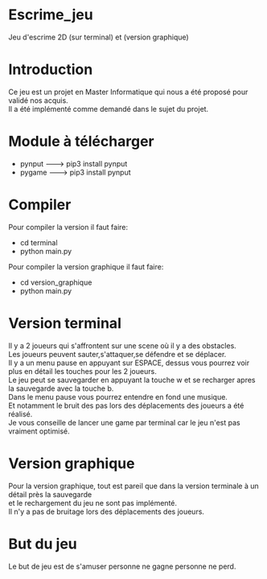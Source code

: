# Escrime_jeu
Jeu d'escrime 2D (sur terminal) et (version graphique)

# Introduction
Ce jeu est un projet en Master Informatique qui nous a été proposé pour validé nos acquis.<br/>
Il a été implémenté comme demandé dans le sujet du projet.

# Module à télécharger
* pynput ---> pip3 install pynput
* pygame ---> pip3 install pynput

# Compiler 
Pour compiler la version il faut faire:
* cd terminal
* python main.py <br />

Pour compiler la version graphique il faut faire:
* cd version_graphique
* python main.py

# Version terminal

Il y a 2 joueurs qui s'affrontent sur une scene où il y a des obstacles.<br/>
Les joueurs peuvent sauter,s'attaquer,se défendre et se déplacer.<br/>
Il y a un menu pause en appuyant sur ESPACE, dessus vous pourrez voir plus en détail les touches pour les 2 joueurs.<br/>
Le jeu peut se sauvegarder en appuyant la touche w et se recharger apres la sauvegarde avec la touche b. <br/>
Dans le menu pause vous pourrez entendre en fond une musique. <br/>
Et notamment le bruit des pas lors des déplacements des joueurs a été réalisé. <br/>
Je vous conseille de lancer une game par terminal car le jeu n'est pas vraiment optimisé. <br/>


# Version graphique

Pour la version graphique, tout est pareil que dans la version terminale à un détail près la sauvegarde <br/>
et le rechargement du jeu ne sont pas implémenté. <br/>
Il n'y a pas de bruitage lors des déplacements des joueurs.<br/>

# But du jeu

Le but de jeu est de s'amuser personne ne gagne personne ne perd. <br/>
